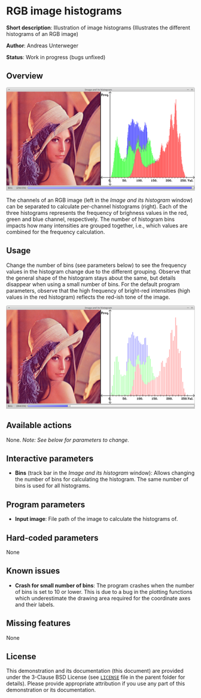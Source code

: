 RGB image histograms
====================

**Short description**: Illustration of image histograms (Illustrates the different histograms of an RGB image)

**Author**: Andreas Unterweger

**Status**: Work in progress (bugs unfixed)

Overview
--------

![Screenshot](../screenshots/histogram.png)

The channels of an RGB image (left in the *Image and its histogram* window) can be separated to calculate per-channel histograms (right). Each of the three histograms represents the frequency of brighness values in the red, green and blue channel, respectively. The number of histogram bins impacts how many intensities are grouped together, i.e., which values are combined for the frequency calculation.

Usage
-----

Change the number of bins (see parameters below) to see the frequency values in the histogram change due to the different grouping. Observe that the general shape of the histogram stays about the same, but details disappear when using a small number of bins. For the default program parameters, observe that the high frequency of bright-red intensities (high values in the red histogram) reflects the red-ish tone of the image.

![Screenshot after setting the number of bins to 64](../screenshots/histogram_64_bins.png)

Available actions
-----------------

None. *Note: See below for parameters to change.*

Interactive parameters
----------------------

* **Bins** (track bar in the *Image and its histogram* window): Allows changing the number of bins for calculating the histogram. The same number of bins is used for all histograms.

Program parameters
------------------

* **Input image**: File path of the image to calculate the histograms of.

Hard-coded parameters
---------------------

None

Known issues
------------

* **Crash for small number of bins**: The program crashes when the number of bins is set to 10 or lower. This is due to a bug in the plotting functions which underestimate the drawing area required for the coordinate axes and their labels.

Missing features
----------------

None

License
-------

This demonstration and its documentation (this document) are provided under the 3-Clause BSD License (see [`LICENSE`](../LICENSE) file in the parent folder for details). Please provide appropriate attribution if you use any part of this demonstration or its documentation.